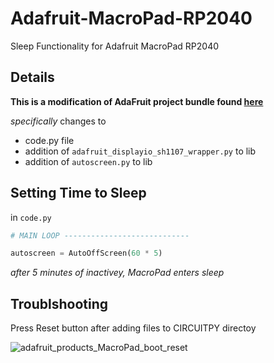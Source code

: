 # Adafruit-MacroPad-RP2040
Sleep Functionality for Adafruit MacroPad RP2040

## Details

**This is a modification of AdaFruit project bundle found [here](https://learn.adafruit.com/macropad-hotkeys/project-code)**

_specifically_
changes to 
- code.py file 
- addition of `adafruit_displayio_sh1107_wrapper.py` to lib 
- addition of `autoscreen.py` to lib

## Setting Time to Sleep

in `code.py` 

```python
# MAIN LOOP ----------------------------

autoscreen = AutoOffScreen(60 * 5)
```
_after 5 minutes of inactivey, MacroPad enters sleep_

## Troublshooting 

Press Reset button after adding files to CIRCUITPY directoy 

![adafruit_products_MacroPad_boot_reset](https://user-images.githubusercontent.com/85906111/153274775-de28b512-bf4d-4843-bfbb-d65cfec14ca8.png)
